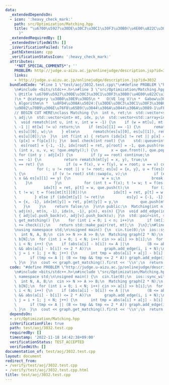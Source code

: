 ```yaml
---
data:
  _extendedDependsOn:
  - icon: ':heavy_check_mark:'
    path: src/Optimization/Matching.hpp
    title: "\u6700\u5927\u30DE\u30C3\u30C1\u30F3\u30B0(\u4E00\u822C\u30B0\u30E9\u30D5\
      )"
  _extendedRequiredBy: []
  _extendedVerifiedWith: []
  _isVerificationFailed: false
  _pathExtension: cpp
  _verificationStatusIcon: ':heavy_check_mark:'
  attributes:
    '*NOT_SPECIAL_COMMENTS*': ''
    PROBLEM: http://judge.u-aizu.ac.jp/onlinejudge/description.jsp?id=3032
    links:
    - http://judge.u-aizu.ac.jp/onlinejudge/description.jsp?id=3032
  bundledCode: "#line 1 \"test/aoj/3032.test.cpp\"\n#define PROBLEM \"http://judge.u-aizu.ac.jp/onlinejudge/description.jsp?id=3032\"\
    \n#include <bits/stdc++.h>\n#line 3 \"src/Optimization/Matching.hpp\"\n/**\n *\
    \ @title \u6700\u5927\u30DE\u30C3\u30C1\u30F3\u30B0(\u4E00\u822C\u30B0\u30E9\u30D5\
    )\n * @category \u30B0\u30E9\u30D5\n *   O(VE log V)\n *  Gabow\u306EEdmonds'\
    \ Algorithm\n *  \u8FD4\u308A\u5024:{\u30DE\u30C3\u30C1\u30F3\u30B0\u6570,\u5404\
    \u9802\u70B9\u306E\u76F8\u65B9(\u3044\u306A\u3044\u306A\u3089-1\uFF09}\n */\n\n\
    // BEGIN CUT HERE\nclass Matching {\n  int n, ret;\n  std::vector<std::vector<int>>\
    \ adj;\n  std::vector<int> mt, idx, p;\n  std::vector<std::array<int, 2>> es;\n\
    \  void rematch(int u, int v, int w = -1) {\n    if (w = mt[u], mt[u] = v; w ==\
    \ -1 || mt[w] != u) return;\n    if (es[u][1] == -1) {\n      rematch(mt[w] =\
    \ es[u][0], w);\n    } else\n      rematch(es[u][0], es[u][1]), rematch(es[u][1],\
    \ es[u][0]);\n  }\n  int f(int x) { return (idx[x] != ret || p[x] == -1) ? x :\
    \ (p[x] = f(p[x])); }\n  bool check(int root) {\n    std::queue<int> que;\n  \
    \  es[root] = {-1, -1}, idx[root] = ret, p[root] = -1, que.push(root);\n    for\
    \ (int x, u, v, w; !que.empty();) {\n      x = que.front(), que.pop();\n     \
    \ for (int y : adj[x]) {\n        if (y == root) continue;\n        if (mt[y]\
    \ == -1) {\n          return rematch(mt[y] = x, y), true;\n        } else if (idx[y]\
    \ == ret) {\n          if (u = f(x), v = f(y), w = root; u == v) continue;\n \
    \         for (; u != root || v != root; es[u] = {x, y}, u = f(es[mt[u]][0]))\
    \ {\n            if (v != root) std::swap(u, v);\n            if (es[u][0] ==\
    \ x && es[u][1] == y) {\n              w = u;\n              break;\n        \
    \    }\n          }\n          for (int t = f(x); t != w; t = f(es[mt[t]][0]))\n\
    \            idx[t] = ret, p[t] = w, que.push(t);\n          for (int t = f(y);\
    \ t != w; t = f(es[mt[t]][0]))\n            idx[t] = ret, p[t] = w, que.push(t);\n\
    \        } else if (idx[mt[y]] != ret)\n          es[y] = {-1, -1}, es[mt[y]]\
    \ = {x, -1}, idx[mt[y]] = ret, p[mt[y]] = y,\n          que.push(mt[y]);\n   \
    \   }\n    }\n    return false;\n  }\n\n public:\n  Matching(int n) : n(n), ret(0),\
    \ adj(n), mt(n, -1), idx(n, -1), p(n), es(n) {}\n  void add_edge(int u, int v)\
    \ { adj[u].push_back(v), adj[v].push_back(u); }\n  std::pair<int, std::vector<int>>\
    \ get_matching() {\n    for (int i = 0; i < n; i++)\n      if (mt[i] == -1) ret\
    \ += check(i);\n    return std::make_pair(ret, mt);\n  }\n};\n#line 4 \"test/aoj/3032.test.cpp\"\
    \nusing namespace std;\n\nsigned main() {\n  cin.tie(0);\n  ios::sync_with_stdio(0);\n\
    \  int N, A, B;\n  cin >> N >> A >> B;\n  Matching graph(2 * N);\n  int a[N],\
    \ b[N];\n  for (int i = 0; i < N; i++) cin >> a[i] >> b[i];\n  for (int i = 0;\
    \ i < N; i++) {\n    if (abs(a[i] - b[i]) <= A ||\n        (B <= abs(a[i] - b[i])\
    \ && abs(a[i] - b[i]) <= 2 * A))\n      graph.add_edge(i, i + N);\n    for (int\
    \ j = i + 1; j < N; j++) {\n      int tmp = abs(a[i] + a[j] - b[i] - b[j]);\n\
    \      if (tmp <= A || (B <= tmp && tmp <= 2 * A)) graph.add_edge(i, j);\n   \
    \ }\n  }\n  cout << graph.get_matching().first << '\\n';\n  return 0;\n}\n"
  code: "#define PROBLEM \"http://judge.u-aizu.ac.jp/onlinejudge/description.jsp?id=3032\"\
    \n#include <bits/stdc++.h>\n#include \"src/Optimization/Matching.hpp\"\nusing\
    \ namespace std;\n\nsigned main() {\n  cin.tie(0);\n  ios::sync_with_stdio(0);\n\
    \  int N, A, B;\n  cin >> N >> A >> B;\n  Matching graph(2 * N);\n  int a[N],\
    \ b[N];\n  for (int i = 0; i < N; i++) cin >> a[i] >> b[i];\n  for (int i = 0;\
    \ i < N; i++) {\n    if (abs(a[i] - b[i]) <= A ||\n        (B <= abs(a[i] - b[i])\
    \ && abs(a[i] - b[i]) <= 2 * A))\n      graph.add_edge(i, i + N);\n    for (int\
    \ j = i + 1; j < N; j++) {\n      int tmp = abs(a[i] + a[j] - b[i] - b[j]);\n\
    \      if (tmp <= A || (B <= tmp && tmp <= 2 * A)) graph.add_edge(i, j);\n   \
    \ }\n  }\n  cout << graph.get_matching().first << '\\n';\n  return 0;\n}"
  dependsOn:
  - src/Optimization/Matching.hpp
  isVerificationFile: true
  path: test/aoj/3032.test.cpp
  requiredBy: []
  timestamp: '2022-11-18 14:42:38+09:00'
  verificationStatus: TEST_ACCEPTED
  verifiedWith: []
documentation_of: test/aoj/3032.test.cpp
layout: document
redirect_from:
- /verify/test/aoj/3032.test.cpp
- /verify/test/aoj/3032.test.cpp.html
title: test/aoj/3032.test.cpp
---
```


